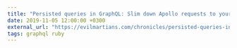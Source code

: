 ```yaml
---
title: "Persisted queries in GraphQL: Slim down Apollo requests to your Ruby application"
date: 2019-11-05 12:00:00 +0300
external_url: "https://evilmartians.com/chronicles/persisted-queries-in-graphql-slim-down-apollo-requests-to-your-ruby-application"
tags: graphql ruby
---
```

